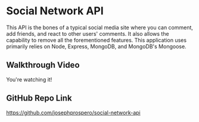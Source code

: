 # Social Network API

This API is the bones of a typical social media site where you can comment, add friends, and react to other users' comments. It also allows the capability to remove all the forementioned features. This application uses primarily relies on Node, Express, MongoDB, and MongoDB's Mongoose. 

## Walkthrough Video

You're watching it!

## GitHub Repo Link
https://github.com/josephprospero/social-network-api
